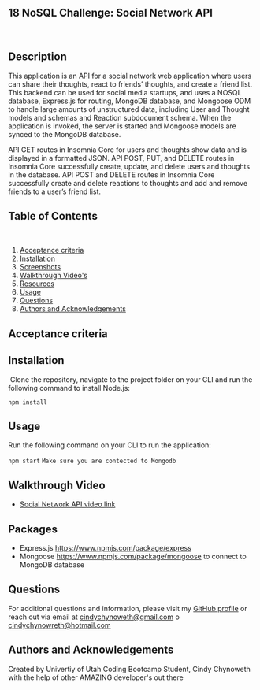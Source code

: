 ## 18 NoSQL Challenge: Social Network API
​

## Description 
​This application is an API for a social network web application where users can share their thoughts, react to friends’ thoughts, and create a friend list.
​
This backend can be used for social media startups, and uses a NOSQL database, Express.js for routing, MongoDB database, and Mongoose ODM to handle large amounts of unstructured data, including User and Thought models and schemas and Reaction subdocument schema. When the application is invoked, the server is started and Mongoose models are synced to the MongoDB database.

API GET routes in Insomnia Core for users and thoughts show data and is displayed in a formatted JSON. API POST, PUT, and DELETE routes in Insomnia Core successfully create, update, and delete users and thoughts in the database. API POST and DELETE routes in Insomnia Core successfully create and delete reactions to thoughts and add and remove friends to a user’s friend list.

## Table of Contents
​
1. [Acceptance criteria](#acceptance-criteria)
2. [Installation](#installation)
3. [Screenshots](#screenshots)
4. [Walkthrough Video's](#walkthrough-video's)
5. [Resources](#resources)
6. [Usage](#usage)
7. [Questions](#questions)
8. [Authors and Acknowledgements](#authors-and-acknowledgements)

## Acceptance criteria


## Installation
​
Clone the repository, navigate to the project folder on your CLI and run the following command to install Node.js:

```npm install```

## Usage 
Run the following command on your CLI to run the application:

```npm start```
```Make sure you are contected to Mongodb```


## Walkthrough Video

- [Social Network API video link]()


## Packages

* Express.js https://www.npmjs.com/package/express
* Mongoose https://www.npmjs.com/package/mongoose to connect to MongoDB database

## Questions
For additional questions and information, please visit my [GitHub profile](github.com/Cinderbeast/)
or reach out via email at cindychynoweth@gmail.com o cindychynowreth@hotmail.com

## Authors and Acknowledgements

Created by Univertiy of Utah Coding Bootcamp Student, Cindy Chynoweth with the help of other AMAZING developer's out there
​
